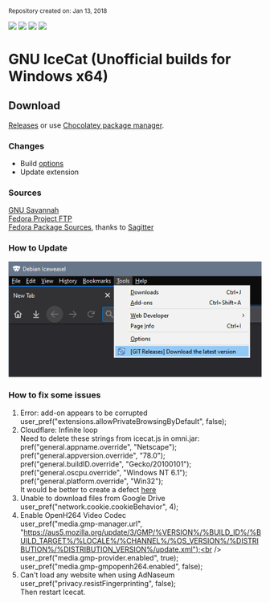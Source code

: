 <sub>Repository created on: Jan 13, 2018</sub>
<p align="left">
  <a href="https://github.com/muslayev/icecat-win64/releases/latest" target="_blank"><img src="https://img.shields.io/github/release/muslayev/icecat-win64.svg"></a>
  <a href="https://github.com/muslayev/icecat-win64/releases/latest" target="_blank"><img src="https://img.shields.io/github/downloads/muslayev/icecat-win64/latest/total.svg"></a>
  <a href="https://github.com/muslayev/icecat-win64/releases" target="_blank"><img src="https://img.shields.io/github/downloads/muslayev/icecat-win64/total.svg"></a>
  <a href="https://dogechain.info/address/D69ChzD5TWrpdcTNL8sMfHimo2swriFz3R" target="_blank"><img src="https://img.shields.io/badge/DOGE_Donation-D69ChzD5TWrpdcTNL8sMfHimo2swriFz3R-yellow.svg"></a>
</p>

# GNU IceCat (Unofficial builds for Windows x64)
## Download
[Releases](https://github.com/muslayev/icecat-win64/releases) or use [Chocolatey package manager](https://chocolatey.org/packages/icecat).<br />
### Changes
- Build [options](https://github.com/muslayev/iceweasel-win64/blob/master/mozconfig)
- Update extension
### Sources
[GNU Savannah](https://git.savannah.gnu.org/cgit/gnuzilla.git)<br />
[Fedora Project FTP](https://src.fedoraproject.org/lookaside/pkgs/icecat/)<br />
[Fedora Package Sources](https://src.fedoraproject.org/rpms/icecat/), thanks to [Sagitter](https://fedoraproject.org/wiki/User:Sagitter)<br />
### How to Update
![update](https://raw.githubusercontent.com/muslayev/iceweasel-win64/master/update.png)<br />
### How to fix some issues<br />
1. Error: add-on appears to be corrupted<br />
user_pref("extensions.allowPrivateBrowsingByDefault", false);
2. Cloudflare: Infinite loop<br />
Need to delete these strings from icecat.js in omni.jar:<br />
pref("general.appname.override", "Netscape");<br />
pref("general.appversion.override", "78.0");<br />
pref("general.buildID.override", "Gecko/20100101");<br />
pref("general.oscpu.override", "Windows NT 6.1");<br />
pref("general.platform.override", "Win32");<br />
It would be better to create a defect [here](https://lists.gnu.org/mailman/listinfo/bug-gnuzilla)<br />
3. Unable to download files from Google Drive<br />
user_pref("network.cookie.cookieBehavior", 4);<br />
4. Enable OpenH264 Video Codec<br />
user_pref("media.gmp-manager.url", "https://aus5.mozilla.org/update/3/GMP/%VERSION%/%BUILD_ID%/%BUILD_TARGET%/%LOCALE%/%CHANNEL%/%OS_VERSION%/%DISTRIBUTION%/%DISTRIBUTION_VERSION%/update.xml");<br />
user_pref("media.gmp-provider.enabled", true);<br />
user_pref("media.gmp-gmpopenh264.enabled", false);<br />
5. Can't load any website when using AdNaseum<br />
user_pref("privacy.resistFingerprinting", false);<br />
Then restart Icecat.
